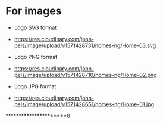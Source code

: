 # For images
* Logo SVG format
* https://res.cloudinary.com/john-pels/image/upload/v1571428731/homes-ng/Home-03.svg

* Logo PNG format
* https://res.cloudinary.com/john-pels/image/upload/v1571428710/homes-ng/Home-02.png

* Logo JPG format
* https://res.cloudinary.com/john-pels/image/upload/v1571428651/homes-ng/Home-01.jpg

**********************8
